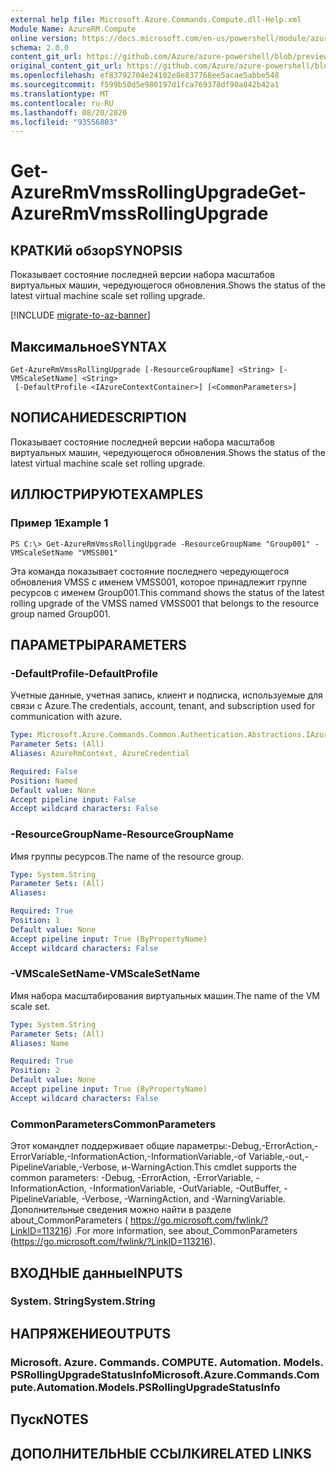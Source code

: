 ```yaml
---
external help file: Microsoft.Azure.Commands.Compute.dll-Help.xml
Module Name: AzureRM.Compute
online version: https://docs.microsoft.com/en-us/powershell/module/azurerm.compute/get-azurermvmssrollingupgrade
schema: 2.0.0
content_git_url: https://github.com/Azure/azure-powershell/blob/preview/src/ResourceManager/Compute/Commands.Compute/help/Get-AzureRmVmssRollingUpgrade.md
original_content_git_url: https://github.com/Azure/azure-powershell/blob/preview/src/ResourceManager/Compute/Commands.Compute/help/Get-AzureRmVmssRollingUpgrade.md
ms.openlocfilehash: ef83792704e24102e8e837768ee5acae5abbe548
ms.sourcegitcommit: f599b50d5e980197d1fca769378df90a842b42a1
ms.translationtype: MT
ms.contentlocale: ru-RU
ms.lasthandoff: 08/20/2020
ms.locfileid: "93556803"
---
```

# <span data-ttu-id="7e8ed-101">Get-AzureRmVmssRollingUpgrade</span><span class="sxs-lookup"><span data-stu-id="7e8ed-101">Get-AzureRmVmssRollingUpgrade</span></span>

## <span data-ttu-id="7e8ed-102">КРАТКИй обзор</span><span class="sxs-lookup"><span data-stu-id="7e8ed-102">SYNOPSIS</span></span>
<span data-ttu-id="7e8ed-103">Показывает состояние последней версии набора масштабов виртуальных машин, чередующегося обновления.</span><span class="sxs-lookup"><span data-stu-id="7e8ed-103">Shows the status of the latest virtual machine scale set rolling upgrade.</span></span>

[!INCLUDE [migrate-to-az-banner](../../includes/migrate-to-az-banner.md)]

## <span data-ttu-id="7e8ed-104">Максимальное</span><span class="sxs-lookup"><span data-stu-id="7e8ed-104">SYNTAX</span></span>

```
Get-AzureRmVmssRollingUpgrade [-ResourceGroupName] <String> [-VMScaleSetName] <String>
 [-DefaultProfile <IAzureContextContainer>] [<CommonParameters>]
```

## <span data-ttu-id="7e8ed-105">NОПИСАНИЕ</span><span class="sxs-lookup"><span data-stu-id="7e8ed-105">DESCRIPTION</span></span>
<span data-ttu-id="7e8ed-106">Показывает состояние последней версии набора масштабов виртуальных машин, чередующегося обновления.</span><span class="sxs-lookup"><span data-stu-id="7e8ed-106">Shows the status of the latest virtual machine scale set rolling upgrade.</span></span>

## <span data-ttu-id="7e8ed-107">ИЛЛЮСТРИРУЮТ</span><span class="sxs-lookup"><span data-stu-id="7e8ed-107">EXAMPLES</span></span>

### <span data-ttu-id="7e8ed-108">Пример 1</span><span class="sxs-lookup"><span data-stu-id="7e8ed-108">Example 1</span></span>
```
PS C:\> Get-AzureRmVmssRollingUpgrade -ResourceGroupName "Group001" -VMScaleSetName "VMSS001"
```

<span data-ttu-id="7e8ed-109">Эта команда показывает состояние последнего чередующегося обновления VMSS с именем VMSS001, которое принадлежит группе ресурсов с именем Group001.</span><span class="sxs-lookup"><span data-stu-id="7e8ed-109">This command shows  the status of the latest rolling upgrade of the VMSS named VMSS001 that belongs to the resource group named Group001.</span></span>

## <span data-ttu-id="7e8ed-110">ПАРАМЕТРЫ</span><span class="sxs-lookup"><span data-stu-id="7e8ed-110">PARAMETERS</span></span>

### <span data-ttu-id="7e8ed-111">-DefaultProfile</span><span class="sxs-lookup"><span data-stu-id="7e8ed-111">-DefaultProfile</span></span>
<span data-ttu-id="7e8ed-112">Учетные данные, учетная запись, клиент и подписка, используемые для связи с Azure.</span><span class="sxs-lookup"><span data-stu-id="7e8ed-112">The credentials, account, tenant, and subscription used for communication with azure.</span></span>

```yaml
Type: Microsoft.Azure.Commands.Common.Authentication.Abstractions.IAzureContextContainer
Parameter Sets: (All)
Aliases: AzureRmContext, AzureCredential

Required: False
Position: Named
Default value: None
Accept pipeline input: False
Accept wildcard characters: False
```

### <span data-ttu-id="7e8ed-113">-ResourceGroupName</span><span class="sxs-lookup"><span data-stu-id="7e8ed-113">-ResourceGroupName</span></span>
<span data-ttu-id="7e8ed-114">Имя группы ресурсов.</span><span class="sxs-lookup"><span data-stu-id="7e8ed-114">The name of the resource group.</span></span>

```yaml
Type: System.String
Parameter Sets: (All)
Aliases:

Required: True
Position: 1
Default value: None
Accept pipeline input: True (ByPropertyName)
Accept wildcard characters: False
```

### <span data-ttu-id="7e8ed-115">-VMScaleSetName</span><span class="sxs-lookup"><span data-stu-id="7e8ed-115">-VMScaleSetName</span></span>
<span data-ttu-id="7e8ed-116">Имя набора масштабирования виртуальных машин.</span><span class="sxs-lookup"><span data-stu-id="7e8ed-116">The name of the VM scale set.</span></span>

```yaml
Type: System.String
Parameter Sets: (All)
Aliases: Name

Required: True
Position: 2
Default value: None
Accept pipeline input: True (ByPropertyName)
Accept wildcard characters: False
```

### <span data-ttu-id="7e8ed-117">CommonParameters</span><span class="sxs-lookup"><span data-stu-id="7e8ed-117">CommonParameters</span></span>
<span data-ttu-id="7e8ed-118">Этот командлет поддерживает общие параметры:-Debug,-ErrorAction,-ErrorVariable,-InformationAction,-InformationVariable,-of Variable,-out,-PipelineVariable,-Verbose, и-WarningAction.</span><span class="sxs-lookup"><span data-stu-id="7e8ed-118">This cmdlet supports the common parameters: -Debug, -ErrorAction, -ErrorVariable, -InformationAction, -InformationVariable, -OutVariable, -OutBuffer, -PipelineVariable, -Verbose, -WarningAction, and -WarningVariable.</span></span> <span data-ttu-id="7e8ed-119">Дополнительные сведения можно найти в разделе about_CommonParameters ( https://go.microsoft.com/fwlink/?LinkID=113216) .</span><span class="sxs-lookup"><span data-stu-id="7e8ed-119">For more information, see about_CommonParameters (https://go.microsoft.com/fwlink/?LinkID=113216).</span></span>

## <span data-ttu-id="7e8ed-120">ВХОДНЫЕ данные</span><span class="sxs-lookup"><span data-stu-id="7e8ed-120">INPUTS</span></span>

### <span data-ttu-id="7e8ed-121">System. String</span><span class="sxs-lookup"><span data-stu-id="7e8ed-121">System.String</span></span>

## <span data-ttu-id="7e8ed-122">НАПРЯЖЕНИЕ</span><span class="sxs-lookup"><span data-stu-id="7e8ed-122">OUTPUTS</span></span>

### <span data-ttu-id="7e8ed-123">Microsoft. Azure. Commands. COMPUTE. Automation. Models. PSRollingUpgradeStatusInfo</span><span class="sxs-lookup"><span data-stu-id="7e8ed-123">Microsoft.Azure.Commands.Compute.Automation.Models.PSRollingUpgradeStatusInfo</span></span>

## <span data-ttu-id="7e8ed-124">Пуск</span><span class="sxs-lookup"><span data-stu-id="7e8ed-124">NOTES</span></span>

## <span data-ttu-id="7e8ed-125">ДОПОЛНИТЕЛЬНЫЕ ССЫЛКИ</span><span class="sxs-lookup"><span data-stu-id="7e8ed-125">RELATED LINKS</span></span>
